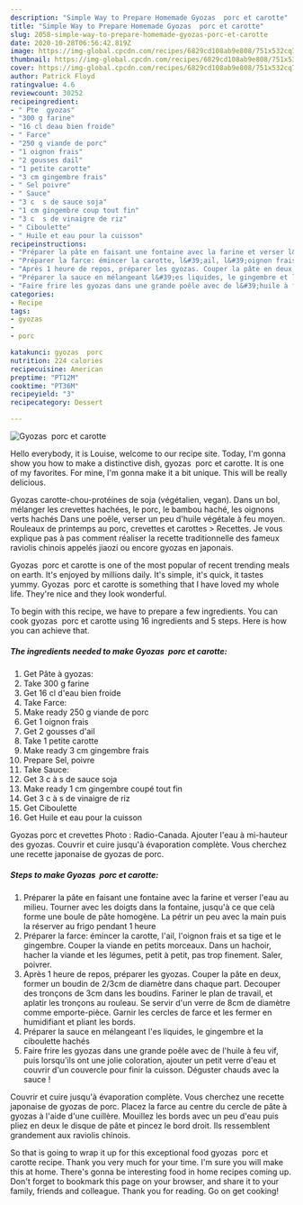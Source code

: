 ```yaml
---
description: "Simple Way to Prepare Homemade Gyozas  porc et carotte"
title: "Simple Way to Prepare Homemade Gyozas  porc et carotte"
slug: 2058-simple-way-to-prepare-homemade-gyozas-porc-et-carotte
date: 2020-10-28T06:56:42.819Z
image: https://img-global.cpcdn.com/recipes/6829cd108ab9e808/751x532cq70/gyozas-porc-et-carotte-photo-principale-de-la-recette.jpg
thumbnail: https://img-global.cpcdn.com/recipes/6829cd108ab9e808/751x532cq70/gyozas-porc-et-carotte-photo-principale-de-la-recette.jpg
cover: https://img-global.cpcdn.com/recipes/6829cd108ab9e808/751x532cq70/gyozas-porc-et-carotte-photo-principale-de-la-recette.jpg
author: Patrick Floyd
ratingvalue: 4.6
reviewcount: 30252
recipeingredient:
- " Pte  gyozas"
- "300 g farine"
- "16 cl deau bien froide"
- " Farce"
- "250 g viande de porc"
- "1 oignon frais"
- "2 gousses dail"
- "1 petite carotte"
- "3 cm gingembre frais"
- " Sel poivre"
- " Sauce"
- "3 c  s de sauce soja"
- "1 cm gingembre coup tout fin"
- "3 c  s de vinaigre de riz"
- " Ciboulette"
- " Huile et eau pour la cuisson"
recipeinstructions:
- "Préparer la pâte en faisant une fontaine avec la farine et verser l&#39;eau au milieu. Tourner avec les doigts dans la fontaine, jusqu&#39;à ce que celà forme une boule de pâte homogène. La pétrir un peu avec la main puis la réserver au frigo pendant 1 heure"
- "Préparer la farce: émincer la carotte, l&#39;ail, l&#39;oignon frais et sa tige et le gingembre. Couper la viande en petits morceaux. Dans un hachoir, hacher la viande et les légumes, petit à petit, pas trop finement. Saler, poivrer."
- "Après 1 heure de repos, préparer les gyozas. Couper la pâte en deux, former un boudin de 2/3cm de diamètre dans chaque part. Decouper des tronçons de 3cm dans les boudins. Fariner le plan de travail, et aplatir les tronçons au rouleau. Se servir d&#39;un verre de 8cm de diamètre comme emporte-pièce. Garnir les cercles de farce et les fermer en humidifiant et pliant les bords."
- "Préparer la sauce en mélangeant l&#39;es liquides, le gingembre et la ciboulette hachés"
- "Faire frire les gyozas dans une grande poêle avec de l&#39;huile à feu vif, puis lorsqu&#39;ils ont une jolie coloration, ajouter un petit verre d&#39;eau et couvrir d&#39;un couvercle pour finir la cuisson. Déguster chauds avec la sauce !"
categories:
- Recipe
tags:
- gyozas
- 
- porc

katakunci: gyozas  porc 
nutrition: 224 calories
recipecuisine: American
preptime: "PT12M"
cooktime: "PT36M"
recipeyield: "3"
recipecategory: Dessert

---
```



![Gyozas  porc et carotte](https://img-global.cpcdn.com/recipes/6829cd108ab9e808/751x532cq70/gyozas-porc-et-carotte-photo-principale-de-la-recette.jpg)

Hello everybody, it is Louise, welcome to our recipe site. Today, I'm gonna show you how to make a distinctive dish, gyozas  porc et carotte. It is one of my favorites. For mine, I'm gonna make it a bit unique. This will be really delicious.

Gyozas carotte-chou-protéines de soja (végétalien, vegan). Dans un bol, mélanger les crevettes hachées, le porc, le bambou haché, les oignons verts hachés Dans une poêle, verser un peu d&#39;huile végétale à feu moyen. Rouleaux de printemps au porc, crevettes et carottes &gt; Recettes. Je vous explique pas à pas comment réaliser la recette traditionnelle des fameux raviolis chinois appelés jiaozi ou encore gyozas en japonais.

Gyozas  porc et carotte is one of the most popular of recent trending meals on earth. It's enjoyed by millions daily. It's simple, it's quick, it tastes yummy. Gyozas  porc et carotte is something that I have loved my whole life. They're nice and they look wonderful.


To begin with this recipe, we have to prepare a few ingredients. You can cook gyozas  porc et carotte using 16 ingredients and 5 steps. Here is how you can achieve that.

<!--inarticleads1-->

##### The ingredients needed to make Gyozas  porc et carotte:

1. Get  Pâte à gyozas:
1. Take 300 g farine
1. Get 16 cl d&#39;eau bien froide
1. Take  Farce:
1. Make ready 250 g viande de porc
1. Get 1 oignon frais
1. Get 2 gousses d&#39;ail
1. Take 1 petite carotte
1. Make ready 3 cm gingembre frais
1. Prepare  Sel, poivre
1. Take  Sauce:
1. Get 3 c à s de sauce soja
1. Make ready 1 cm gingembre coupé tout fin
1. Get 3 c à s de vinaigre de riz
1. Get  Ciboulette
1. Get  Huile et eau pour la cuisson


Gyozas porc et crevettes Photo : Radio-Canada. Ajouter l&#39;eau à mi-hauteur des gyozas. Couvrir et cuire jusqu&#39;à évaporation complète. Vous cherchez une recette japonaise de gyozas de porc. 

<!--inarticleads2-->

##### Steps to make Gyozas  porc et carotte:

1. Préparer la pâte en faisant une fontaine avec la farine et verser l&#39;eau au milieu. Tourner avec les doigts dans la fontaine, jusqu&#39;à ce que celà forme une boule de pâte homogène. La pétrir un peu avec la main puis la réserver au frigo pendant 1 heure
1. Préparer la farce: émincer la carotte, l&#39;ail, l&#39;oignon frais et sa tige et le gingembre. Couper la viande en petits morceaux. Dans un hachoir, hacher la viande et les légumes, petit à petit, pas trop finement. Saler, poivrer.
1. Après 1 heure de repos, préparer les gyozas. Couper la pâte en deux, former un boudin de 2/3cm de diamètre dans chaque part. Decouper des tronçons de 3cm dans les boudins. Fariner le plan de travail, et aplatir les tronçons au rouleau. Se servir d&#39;un verre de 8cm de diamètre comme emporte-pièce. Garnir les cercles de farce et les fermer en humidifiant et pliant les bords.
1. Préparer la sauce en mélangeant l&#39;es liquides, le gingembre et la ciboulette hachés
1. Faire frire les gyozas dans une grande poêle avec de l&#39;huile à feu vif, puis lorsqu&#39;ils ont une jolie coloration, ajouter un petit verre d&#39;eau et couvrir d&#39;un couvercle pour finir la cuisson. Déguster chauds avec la sauce !


Couvrir et cuire jusqu&#39;à évaporation complète. Vous cherchez une recette japonaise de gyozas de porc. Placez la farce au centre du cercle de pâte à gyozas à l&#39;aide d&#39;une cuillère. Mouillez les bords avec un peu d&#39;eau puis pliez en deux le disque de pâte et pincez le bord droit. Ils ressemblent grandement aux raviolis chinois. 

So that is going to wrap it up for this exceptional food gyozas  porc et carotte recipe. Thank you very much for your time. I'm sure you will make this at home. There's gonna be interesting food in home recipes coming up. Don't forget to bookmark this page on your browser, and share it to your family, friends and colleague. Thank you for reading. Go on get cooking!
